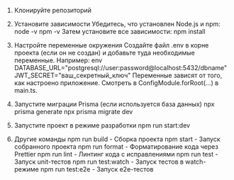 1. Клонируйте репозиторий

2. Установите зависимости
Убедитесь, что установлен Node.js и npm:
node -v
npm -v
Затем установите все зависимости:
npm install

3. Настройте переменные окружения
Создайте файл .env в корне проекта (если он не создан) и добавьте туда необходимые переменные. Например:
env
DATABASE_URL="postgresql://user:password@localhost:5432/dbname"
JWT_SECRET="ваш_секретный_ключ"
Переменные зависят от того, как настроено приложение. Смотреть в ConfigModule.forRoot(...) в main.ts.

4. Запустите миграции Prisma (если используется база данных)
npx prisma generate
npx prisma migrate dev

5. Запустите проект в режиме разработки
npm run start:dev

6. Другие команды
npm run build	- Сборка проекта
npm start	- Запуск собранного проекта
npm run format	- Форматирование кода через Prettier
npm run lint	- Линтинг кода с исправлениями
npm run test	- Запуск unit-тестов
npm run test:watch	- Запуск тестов в watch-режиме
npm run test:e2e	- Запуск e2e-тестов
